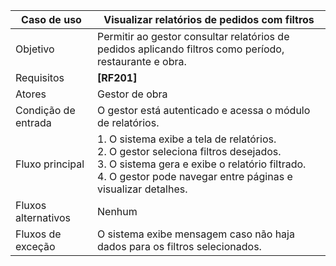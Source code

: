 | Caso de uso       | Visualizar relatórios de pedidos com filtros       |
|-------------------|----------------------------------------------------|
| Objetivo          | Permitir ao gestor consultar relatórios de pedidos aplicando filtros como período, restaurante e obra. |
| Requisitos        | **[RF201]**                                        |
| Atores            | Gestor de obra                                     |
| Condição de entrada | O gestor está autenticado e acessa o módulo de relatórios. |
| Fluxo principal   | 1. O sistema exibe a tela de relatórios.<br>2. O gestor seleciona filtros desejados.<br>3. O sistema gera e exibe o relatório filtrado.<br>4. O gestor pode navegar entre páginas e visualizar detalhes. |
| Fluxos alternativos | Nenhum                                           |
| Fluxos de exceção | O sistema exibe mensagem caso não haja dados para os filtros selecionados. |
